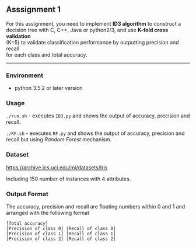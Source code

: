 ## Asssignment 1

For	this	assignment, you	need	to	implement **ID3	algorithm** to	construct	a	
decision	tree with	C,	C++,	Java	or	python2/3,	and	use	**K-fold	cross	validation**	
(K=5)	to	validate	classification	performance	by	outputting precision	and	recall	
for	each	class and	total	accuracy.

---
### Environment
  - python 3.5.2 or later version
  
### Usage
`./run.sh` - executes `ID3.py` and shows the output of accuracy, precision and recall.

`./RF.sh` - executes `RF.py` and shows the output of accuracy, precision and recall but using *Random Forest* mechanism.

### Dataset
https://archive.ics.uci.edu/ml/datasets/Iris

Including	150	number	of	instances	with	4	attributes.

### Output Format
The	accuracy,	precision	and	recall	are	
floating	numbers	within	0 and	1 and	arranged	with	the	following	format
```
[Total accuracy]	
[Precision of class 0] [Recall of class 0]	
[Precision of class 1] [Recall of class 1]	
[Precision of class 2] [Recall of class 2]
```
